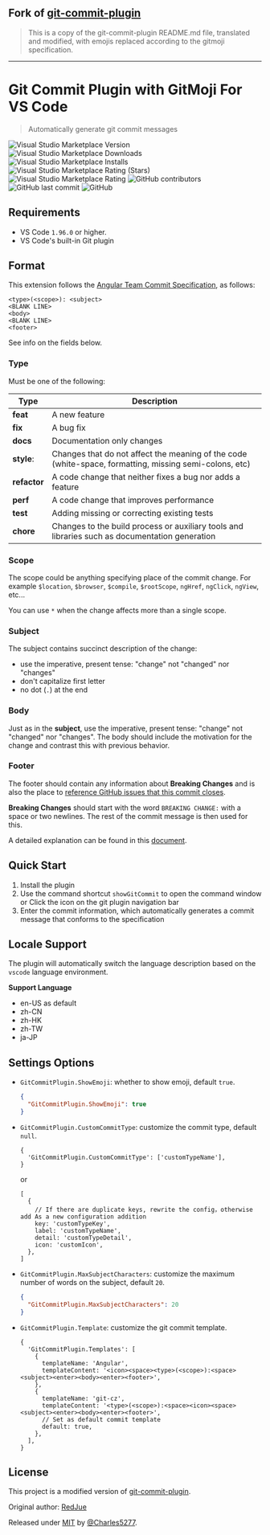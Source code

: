 ## Fork of [git-commit-plugin](https://github.com/RedJue/git-commit-plugin)

> This is a copy of the git-commit-plugin README.md file, translated and modified, with emojis replaced according to the gitmoji specification.

---

# Git Commit Plugin with GitMoji For VS Code

> Automatically generate git commit messages

![Visual Studio Marketplace Version](https://img.shields.io/visual-studio-marketplace/v/devCharles5277.git-commit-plugin-with-gitmoji)
![Visual Studio Marketplace Downloads](https://img.shields.io/visual-studio-marketplace/d/devCharles5277.git-commit-plugin-with-gitmoji)
![Visual Studio Marketplace Installs](https://img.shields.io/visual-studio-marketplace/i/devCharles5277.git-commit-plugin-with-gitmoji)
![Visual Studio Marketplace Rating (Stars)](https://img.shields.io/visual-studio-marketplace/stars/devCharles5277.git-commit-plugin-with-gitmoji)
![Visual Studio Marketplace Rating](https://img.shields.io/visual-studio-marketplace/r/devCharles5277.git-commit-plugin-with-gitmoji)
![GitHub contributors](https://img.shields.io/github/contributors/Charles5277/git-commit-plugin-with-gitmoji)
![GitHub last commit](https://img.shields.io/github/last-commit/Charles5277/git-commit-plugin-with-gitmoji)
![GitHub](https://img.shields.io/github/license/Charles5277/git-commit-plugin-with-gitmoji?color=green)

## Requirements

- VS Code `1.96.0` or higher.
- VS Code's built-in Git plugin

## Format

This extension follows the [Angular Team Commit Specification](https://github.com/angular/angular.js/blob/master/DEVELOPERS.md#-git-commit-guidelines), as follows:

```
<type>(<scope>): <subject>
<BLANK LINE>
<body>
<BLANK LINE>
<footer>
```

See info on the fields below.

### Type

Must be one of the following:

| Type         | Description                                                                                            |
| ------------ | ------------------------------------------------------------------------------------------------------ |
| **feat**     | A new feature                                                                                          |
| **fix**      | A bug fix                                                                                              |
| **docs**     | Documentation only changes                                                                             |
| **style**:   | Changes that do not affect the meaning of the code (white-space, formatting, missing semi-colons, etc) |
| **refactor** | A code change that neither fixes a bug nor adds a feature                                              |
| **perf**     | A code change that improves performance                                                                |
| **test**     | Adding missing or correcting existing tests                                                            |
| **chore**    | Changes to the build process or auxiliary tools and libraries such as documentation generation         |

### Scope

The scope could be anything specifying place of the commit change. For example `$location`, `$browser`, `$compile`, `$rootScope`, `ngHref`, `ngClick`, `ngView`, etc...

You can use `*` when the change affects more than a single scope.

### Subject

The subject contains succinct description of the change:

- use the imperative, present tense: "change" not "changed" nor "changes"
- don't capitalize first letter
- no dot (`.`) at the end

### Body

Just as in the **subject**, use the imperative, present tense: "change" not "changed" nor "changes". The body should include the motivation for the change and contrast this with previous behavior.

### Footer

The footer should contain any information about **Breaking Changes** and is also the place to [reference GitHub issues that this commit closes](https://help.github.com/articles/closing-issues-via-commit-messages/).

**Breaking Changes** should start with the word `BREAKING CHANGE:` with a space or two newlines. The rest of the commit message is then used for this.

A detailed explanation can be found in this [document](https://docs.google.com/document/d/1QrDFcIiPjSLDn3EL15IJygNPiHORgU1_OOAqWjiDU5Y/edit#).

## Quick Start

1. Install the plugin
1. Use the command shortcut `showGitCommit` to open the command window or Click the icon on the git plugin navigation bar
1. Enter the commit information, which automatically generates a commit message that conforms to the specification

## Locale Support

The plugin will automatically switch the language description based on the `vscode` language environment.

**Support Language**

- en-US as default
- zh-CN
- zh-HK
- zh-TW
- ja-JP

## Settings Options

- `GitCommitPlugin.ShowEmoji`: whether to show emoji, default `true`.
  ```json
  {
    "GitCommitPlugin.ShowEmoji": true
  }
  ```
- `GitCommitPlugin.CustomCommitType`: customize the commit type, default `null`.
  ```json5
  {
    'GitCommitPlugin.CustomCommitType': ['customTypeName'],
  }
  ```
  or
  ```json5
  [
    {
      // If there are duplicate keys, rewrite the config，otherwise add As a new configuration addition
      key: 'customTypeKey',
      label: 'customTypeName',
      detail: 'customTypeDetail',
      icon: 'customIcon',
    },
  ]
  ```
- `GitCommitPlugin.MaxSubjectCharacters`: customize the maximum number of words on the subject, default `20`.
  ```json
  {
    "GitCommitPlugin.MaxSubjectCharacters": 20
  }
  ```
- `GitCommitPlugin.Template`: customize the git commit template.
  ```json5
  {
    'GitCommitPlugin.Templates': [
      {
        templateName: 'Angular',
        templateContent: '<icon><space><type>(<scope>):<space><subject><enter><body><enter><footer>',
      },
      {
        templateName: 'git-cz',
        templateContent: '<type>(<scope>):<space><icon><space><subject><enter><body><enter><footer>',
        // Set as default commit template
        default: true,
      },
    ],
  }
  ```

## License

This project is a modified version of [git-commit-plugin](https://github.com/RedJue/git-commit-plugin).

Original author: [RedJue](https://github.com/RedJue)

Released under [MIT](/LICENSE) by [@Charles5277](https://github.com/Charles5277).
